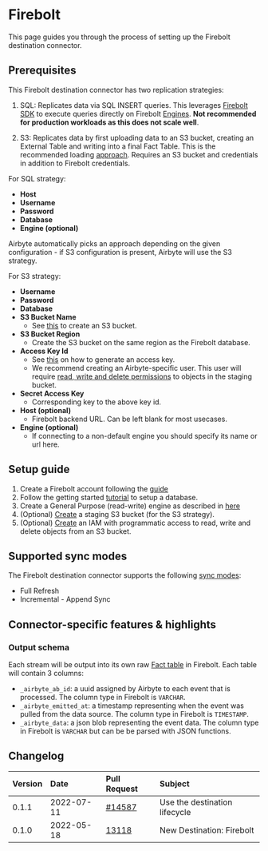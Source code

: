 # Firebolt

This page guides you through the process of setting up the Firebolt destination connector.

## Prerequisites

This Firebolt destination connector has two replication strategies:

1. SQL: Replicates data via SQL INSERT queries. This leverages [Firebolt SDK](https://pypi.org/project/firebolt-sdk/) to execute queries directly on Firebolt [Engines](https://docs.firebolt.io/working-with-engines/understanding-engine-fundamentals.html). **Not recommended for production workloads as this does not scale well**.

2. S3: Replicates data by first uploading data to an S3 bucket, creating an External Table and writing into a final Fact Table. This is the recommended loading [approach](https://docs.firebolt.io/loading-data/loading-data.html). Requires an S3 bucket and credentials in addition to Firebolt credentials.

For SQL strategy:
* **Host**
* **Username**
* **Password**
* **Database**
* **Engine (optional)**


Airbyte automatically picks an approach depending on the given configuration - if S3 configuration is present, Airbyte will use the S3 strategy.

For S3 strategy:

* **Username**
* **Password**
* **Database**
* **S3 Bucket Name**
    * See [this](https://docs.aws.amazon.com/AmazonS3/latest/userguide/create-bucket-overview.html) to create an S3 bucket.
* **S3 Bucket Region**
    * Create the S3 bucket on the same region as the Firebolt database.
* **Access Key Id**
    * See [this](https://docs.aws.amazon.com/general/latest/gr/aws-sec-cred-types.html#access-keys-and-secret-access-keys) on how to generate an access key.
    * We recommend creating an Airbyte-specific user. This user will require [read, write and delete permissions](https://docs.aws.amazon.com/IAM/latest/UserGuide/reference_policies_examples_s3_rw-bucket.html) to objects in the staging bucket.
* **Secret Access Key**
    * Corresponding key to the above key id.
* **Host (optional)**
    * Firebolt backend URL. Can be left blank for most usecases.
* **Engine (optional)**
    * If connecting to a non-default engine you should specify its name or url here.

## Setup guide

1. Create a Firebolt account following the [guide](https://docs.firebolt.io/managing-your-account/creating-an-account.html)
1. Follow the getting started [tutorial](https://docs.firebolt.io/getting-started.html) to setup a database.
1. Create a General Purpose (read-write) engine as described in [here](https://docs.firebolt.io/working-with-engines/working-with-engines-using-the-firebolt-manager.html)
1. (Optional) [Create](https://docs.aws.amazon.com/AmazonS3/latest/userguide/create-bucket-overview.html) a staging S3 bucket \(for the S3 strategy\).
1. (Optional) [Create](https://docs.aws.amazon.com/AmazonS3/latest/userguide/using-iam-policies.html) an IAM with programmatic access to read, write and delete objects from an S3 bucket.


## Supported sync modes

The Firebolt destination connector supports the following [sync modes](https://docs.airbyte.com/cloud/core-concepts/#connection-sync-mode):
- Full Refresh
- Incremental - Append Sync


## Connector-specific features & highlights


### Output schema

Each stream will be output into its own raw [Fact table](https://docs.firebolt.io/working-with-tables.html#fact-and-dimension-tables) in Firebolt. Each table will contain 3 columns:

* `_airbyte_ab_id`: a uuid assigned by Airbyte to each event that is processed. The column type in Firebolt is `VARCHAR`.
* `_airbyte_emitted_at`: a timestamp representing when the event was pulled from the data source. The column type in Firebolt is `TIMESTAMP`.
* `_airbyte_data`: a json blob representing the event data. The column type in Firebolt is `VARCHAR` but can be be parsed with JSON functions.


## Changelog

| Version | Date       | Pull Request | Subject |
|:--------|:-----------| :-----       | :------ |
| 0.1.1 | 2022-07-11 | [\#14587](https://github.com/airbytehq/airbyte/pull/14587) | Use the destination lifecycle |
| 0.1.0  | 2022-05-18 | [13118](https://github.com/airbytehq/airbyte/pull/13118) | New Destination: Firebolt |
